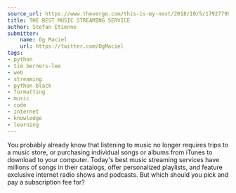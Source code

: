```yaml
---
source_url: https://www.theverge.com/this-is-my-next/2018/10/5/17927798/best-music-streaming-service-price-comparison-features
title: THE BEST MUSIC STREAMING SERVICE
author: Stefan Etienne
submitter:
    name: Og Maciel
    url: https://twitter.com/OgMaciel
tags:
- python
- tim berners-lee
- web
- streaming
- python black
- formatting
- music
- code
- internet
- knowledge
- learning
---
```


You probably already know that listening to music no longer requires trips to a music store, or purchasing individual songs or albums from iTunes to download to your computer. Today's best music streaming services have millions of songs in their catalogs, offer personalized playlists, and feature exclusive internet radio shows and podcasts. But which should you pick and pay a subscription fee for?
